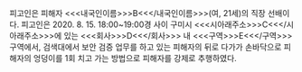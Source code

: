 피고인은 피해자 <<<내국인이름>>>B<<</내국인이름>>>(여, 21세)의 직장 선배이다.
피고인은 2020. 8. 15. 18:00~19:00경 사이 구미시 <<<시아래주소>>>C<<</시아래주소>>>에 있는 <<<회사>>>D<<</회사>>> 내 <<<구역>>>E<<</구역>>>구역에서, 검색대에서 보안 검증 업무를 하고 있는 피해자의 뒤로 다가가 손바닥으로 피해자의 엉덩이를 1회 치고 가는 방법으로 피해자를 강제로 추행하였다.